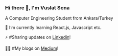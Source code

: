### Hi there 👋, I'm Vuslat Sena

<!--
**VuslatSena/VuslatSena** is a ✨ _special_ ✨ repository because its `README.md` (this file) appears on your GitHub profile.

Here are some ideas to get you started:
- 🔭 I’m currently working on mobile application development and front-end development
- 🌱 I’m currently learning reactjs
- 👯 I’m looking to collaborate on ...
- 🤔 I’m looking for help with ...
- 💬 Ask me about ...
- 📫 How to reach me: ...
- 😄 Pronouns: ...
- ⚡ Fun fact: ...
-->

A Computer Engineering Student from Ankara/Turkey


🌱 I’m currently learning React.js, Javascript etc.

⚡ #Sharing updates on [Linkedin](https://www.linkedin.com/in/vuslat-sena-emre/)! 

✍🏻 #My blogs on [Medium](https://medium.com/@aeternitas)!
